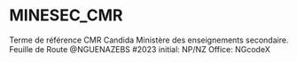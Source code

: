 # MINESEC_CMR
Terme de référence CMR Candida Ministère des enseignements secondaire. Feuille de Route @NGUENAZEBS #2023 initial: NP/NZ Office: NGcodeX
